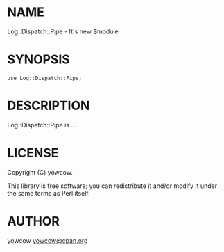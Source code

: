 # NAME

Log::Dispatch::Pipe - It's new $module

# SYNOPSIS

    use Log::Dispatch::Pipe;

# DESCRIPTION

Log::Dispatch::Pipe is ...

# LICENSE

Copyright (C) yowcow.

This library is free software; you can redistribute it and/or modify
it under the same terms as Perl itself.

# AUTHOR

yowcow <yowcow@cpan.org>
